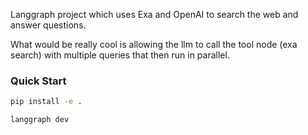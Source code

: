 
Langgraph project which uses Exa and OpenAI to search the web and answer questions.

What would be really cool is allowing the llm to call the tool node (exa search) with multiple queries that then run in parallel.

### Quick Start

```bash
pip install -e .
```

```bash
langgraph dev
```